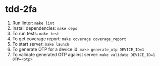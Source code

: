 # tdd-2fa

1. Run linter: `make lint`
2. Install dependencies: `make deps`
3. To run tests: `make test`
4. To get coverage report: `make coverage coverage_report`
5. To start server: `make launch`
6. To generate OTP for a device id: `make generate_otp DEVICE_ID=1`
7. To validate generated OTP against server: `make validate DEVICE_ID=1 OTP=<otp>`